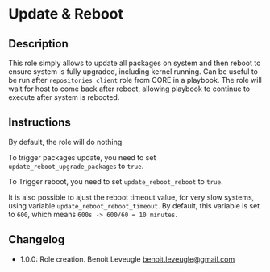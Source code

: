 # Update & Reboot

## Description

This role simply allows to update all packages on system and then reboot
to ensure system is fully upgraded, including kernel running.
Can be useful to be run after `repositories_client` role from CORE in a playbook.
The role will wait for host to come back after reboot, allowing playbook to
continue to execute after system is rebooted.

## Instructions

By default, the role will do nothing.

To trigger packages update, you need to set `update_reboot_upgrade_packages` to
`true`.

To Trigger reboot, you need to set `update_reboot_reboot` to `true`.

It is also possible to ajust the reboot timeout value, for very slow systems,
using variable `update_reboot_reboot_timeout`. By default, this variable is set
to `600`, which means `600s -> 600/60 = 10 minutes`.

## Changelog

* 1.0.0: Role creation. Benoit Leveugle <benoit.leveugle@gmail.com>
